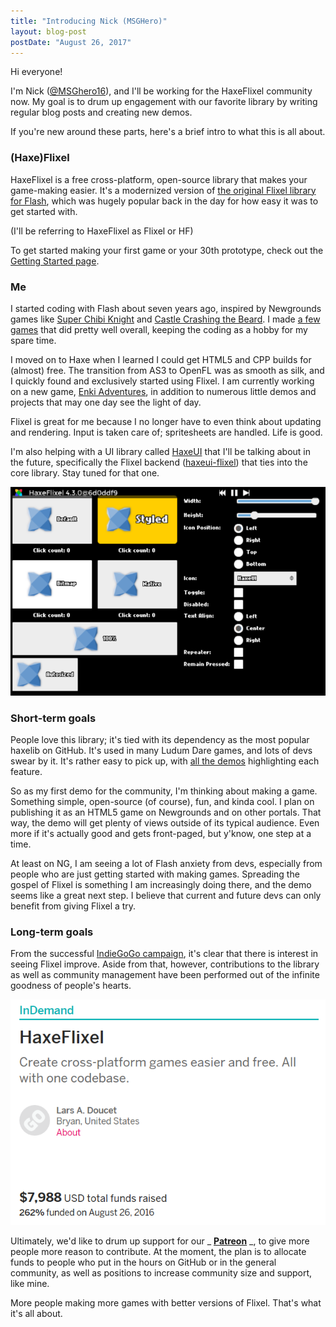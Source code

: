 ```yaml
---
title: "Introducing Nick (MSGHero)"
layout: blog-post
postDate: "August 26, 2017"
---
```


Hi everyone!

I'm Nick ([@MSGhero16](https://twitter.com/MSGhero16)), and I'll be working for the HaxeFlixel community now. My goal is to drum up engagement with our favorite library by writing regular blog posts and creating new demos.

If you're new around these parts, here's a brief intro to what this is all about.

### (Haxe)Flixel

HaxeFlixel is a free cross-platform, open-source library that makes your game-making easier. It's a modernized version of [the original Flixel library for Flash](http://flixel.org/), which was hugely popular back in the day for how easy it was to get started with.

(I'll be referring to HaxeFlixel as Flixel or HF)

To get started making your first game or your 30th prototype, check out the [Getting Started page](http://haxeflixel.com/documentation/getting-started/).

### Me

I started coding with Flash about seven years ago, inspired by Newgrounds games like [Super Chibi Knight](http://www.newgrounds.com/portal/view/661076) and [Castle Crashing the Beard](http://www.newgrounds.com/portal/view/429765). I made [a few games](http://msghero.newgrounds.com/games/) that did pretty well overall, keeping the coding as a hobby for my spare time.

I moved on to Haxe when I learned I could get HTML5 and CPP builds for (almost) free. The transition from AS3 to OpenFL was as smooth as silk, and I quickly found and exclusively started using Flixel. I am currently working on a new game, [Enki Adventures](http://enkiangames.tumblr.com/), in addition to numerous little demos and projects that may one day see the light of day.

Flixel is great for me because I no longer have to even think about updating and rendering. Input is taken care of; spritesheets are handled. Life is good.

I'm also helping with a UI library called [HaxeUI](https://github.com/haxeui/haxeui-core) that I'll be talking about in the future, specifically the Flixel backend ([haxeui-flixel](https://github.com/haxeui/haxeui-flixel)) that ties into the core library. Stay tuned for that one.

![](/images/blog/msg_intro/haxeui.png)

### Short-term goals

People love this library; it's tied with its dependency as the most popular haxelib on GitHub. It's used in many Ludum Dare games, and lots of devs swear by it. It's rather easy to pick up, with [all the demos](http://haxeflixel.com/demos/) highlighting each feature.

So as my first demo for the community, I'm thinking about making a game. Something simple, open-source (of course), fun, and kinda cool. I plan on publishing it as an HTML5 game on Newgrounds and on other portals. That way, the demo will get plenty of views outside of its typical audience. Even more if it's actually good and gets front-paged, but y'know, one step at a time.

At least on NG, I am seeing a lot of Flash anxiety from devs, especially from people who are just getting started with making games. Spreading the gospel of Flixel is something I am increasingly doing there, and the demo seems like a great next step. I believe that current and future devs can only benefit from giving Flixel a try.

### Long-term goals

From the successful [IndieGoGo campaign](https://www.indiegogo.com/projects/haxeflixel-games-software), it's clear that there is interest in seeing Flixel improve. Aside from that, however, contributions to the library as well as community management have been performed out of the infinite goodness of people's hearts.

![](/images/blog/msg_intro/indiegogo.png)

Ultimately, we'd like to drum up support for our _ **[Patreon](https://www.patreon.com/haxeflixel)** _, to give more people more reason to contribute. At the moment, the plan is to allocate funds to people who put in the hours on GitHub or in the general community, as well as positions to increase community size and support, like mine.

More people making more games with better versions of Flixel. That's what it's all about.
